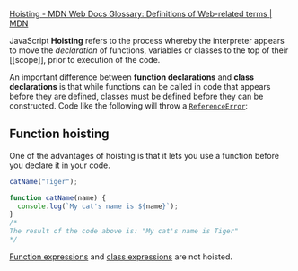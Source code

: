 [Hoisting - MDN Web Docs Glossary: Definitions of Web-related terms | MDN](https://developer.mozilla.org/en-US/docs/Glossary/Hoisting)

JavaScript **Hoisting** refers to the process whereby the interpreter appears to move the _declaration_ of functions, variables or classes to the top of their [[scope]], prior to execution of the code.

An important difference between **function declarations** and **class declarations** is that while functions can be called in code that appears before they are defined, classes must be defined before they can be constructed. Code like the following will throw a [`ReferenceError`](https://developer.mozilla.org/en-US/docs/Web/JavaScript/Reference/Global_Objects/ReferenceError):

## Function hoisting
One of the advantages of hoisting is that it lets you use a function before you declare it in your code.

```js
catName("Tiger");

function catName(name) {
  console.log(`My cat's name is ${name}`);
}
/*
The result of the code above is: "My cat's name is Tiger"
*/
```


[Function expressions](https://developer.mozilla.org/en-US/docs/Web/JavaScript/Reference/Operators/function) and [class expressions](https://developer.mozilla.org/en-US/docs/Web/JavaScript/Reference/Classes#class_expressions) are not hoisted.